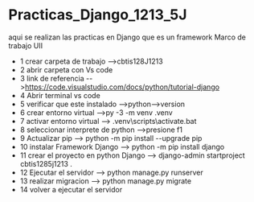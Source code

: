 # Practicas_Django_1213_5J
aqui se realizan las practicas en Django que es un framework Marco de trabajo UII
- 1 crear carpeta de trabajo   -->cbtis128J1213
- 2 abrir carpeta con Vs code
- 3 link de referencia -->https://code.visualstudio.com/docs/python/tutorial-django
- 4 Abrir terminal vs code
- 5 verificar que este instalado -->python-->version
- 6 crear entorno virtual -->py -3 -m venv .venv
- 7 activar entorno virtual --> .venv\scripts\activate.bat
- 8 seleccionar interprete de python  -->presione f1
- 9 Actualizar pip --> python -m pip install --upgrade pip
- 10 instalar Framework Django --> python -m pip install django
- 11 crear el proyecto en python Django --> django-admin startproject cbtis1285j1213 .
- 12 Ejecutar el servidor --> python manage.py runserver
- 13 realizar migracion --> python manage.py migrate
- 14 volver a ejecutar el servidor
